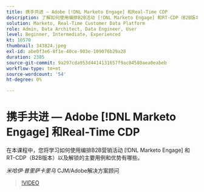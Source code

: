 ```yaml
---
title: 携手共进 — Adobe [!DNL Marketo Engage] 和Real-Time CDP
description: 了解如何使用编排B2B活动 [!DNL Marketo Engage] 和RT-CDP（B2B版本）
solution: Marketo, Real-Time Customer Data Platform
role: Admin, Data Architect, Data Engineer, User
level: Beginner, Intermediate, Experienced
kt: 10570
thumbnail: 343824.jpeg
exl-id: abe0f3e6-8f1e-40ce-903e-109076b29a28
duration: 2385
source-git-commit: 9a297cda953d4414131657f9ac84580aea0eabeb
workflow-type: tm+mt
source-wordcount: '54'
ht-degree: 0%

---
```


# 携手共进 — Adobe [!DNL Marketo Engage] 和Real-Time CDP

在本课程中，您将学习如何使用编排B2B营销活动 [!DNL Marketo Engage] 和RT-CDP（B2B版本）以及解锁的主要用例和优势有哪些。

*米哈伊·普里萨卡里乌* CJM/Adobe解决方案顾问

>[!VIDEO](https://video.tv.adobe.com/v/343824/?quality=12&learn=on)
